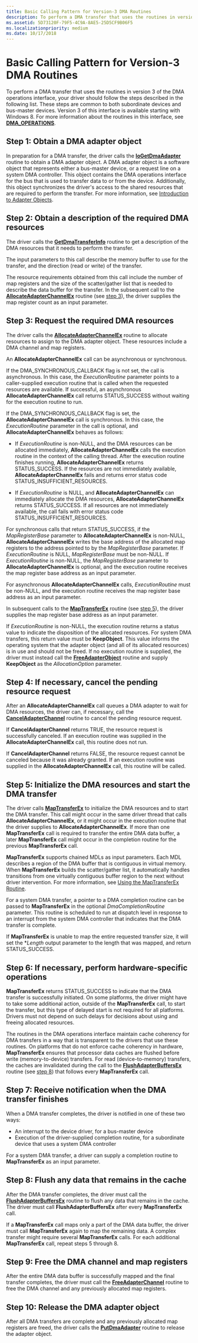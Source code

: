 ```yaml
---
title: Basic Calling Pattern for Version-3 DMA Routines
description: To perform a DMA transfer that uses the routines in version 3 of the DMA operations interface, your driver should follow the steps described in the following list.
ms.assetid: 5D73120F-79F5-4C9A-8AE5-25D5CF9B06F5
ms.localizationpriority: medium
ms.date: 10/17/2018
---
```


# Basic Calling Pattern for Version-3 DMA Routines


To perform a DMA transfer that uses the routines in version 3 of the DMA operations interface, your driver should follow the steps described in the following list. These steps are common to both subordinate devices and bus-master devices. Version 3 of this interface is available starting with Windows 8. For more information about the routines in this interface, see [**DMA\_OPERATIONS**](https://docs.microsoft.com/windows-hardware/drivers/ddi/wdm/ns-wdm-_dma_operations).

## Step 1: Obtain a DMA adapter object


In preparation for a DMA transfer, the driver calls the [**IoGetDmaAdapter**](https://docs.microsoft.com/windows-hardware/drivers/ddi/wdm/nf-wdm-iogetdmaadapter) routine to obtain a DMA adapter object. A DMA adapter object is a software object that represents either a bus-master device, or a request line on a system DMA controller. This object contains the DMA operations interface for the bus that is used to transfer data to or from the device. Additionally, this object synchronizes the driver's access to the shared resources that are required to perform the transfer. For more information, see [Introduction to Adapter Objects](introduction-to-adapter-objects.md).

## Step 2: Obtain a description of the required DMA resources


The driver calls the [**GetDmaTransferInfo**](https://docs.microsoft.com/windows-hardware/drivers/ddi/wdm/nc-wdm-pget_dma_transfer_info) routine to get a description of the DMA resources that it needs to perform the transfer.

The input parameters to this call describe the memory buffer to use for the transfer, and the direction (read or write) of the transfer.

The resource requirements obtained from this call include the number of map registers and the size of the scatter/gather list that is needed to describe the data buffer for the transfer. In the subsequent call to the [**AllocateAdapterChannelEx**](https://docs.microsoft.com/windows-hardware/drivers/ddi/wdm/nc-wdm-pallocate_adapter_channel_ex) routine (see [step 3](#step-3-request-the-required-dma-resources)), the driver supplies the map register count as an input parameter.

## Step 3: Request the required DMA resources


The driver calls the [**AllocateAdapterChannelEx**](https://docs.microsoft.com/windows-hardware/drivers/ddi/wdm/nc-wdm-pallocate_adapter_channel_ex) routine to allocate resources to assign to the DMA adapter object. These resources include a DMA channel and map registers.

An **AllocateAdapterChannelEx** call can be asynchronous or synchronous.

If the DMA\_SYNCHRONOUS\_CALLBACK flag is not set, the call is asynchronous. In this case, the *ExecutionRoutine* parameter points to a caller-supplied execution routine that is called when the requested resources are available. If successful, an asynchronous **AllocateAdapterChannelEx** call returns STATUS\_SUCCESS without waiting for the execution routine to run.

If the DMA\_SYNCHRONOUS\_CALLBACK flag is set, the **AllocateAdapterChannelEx** call is synchronous. In this case, the *ExecutionRoutine* parameter in the call is optional, and **AllocateAdapterChannelEx** behaves as follows:

-   If *ExecutionRoutine* is non-NULL, and the DMA resources can be allocated immediately, **AllocateAdapterChannelEx** calls the execution routine in the context of the calling thread. After the execution routine finishes running, **AllocateAdapterChannelEx** returns STATUS\_SUCCESS. If the resources are not immediately available, **AllocateAdapterChannelEx** fails and returns error status code STATUS\_INSUFFICIENT\_RESOURCES.

-   If *ExecutionRoutine* is NULL, and **AllocateAdapterChannelEx** can immediately allocate the DMA resources, **AllocateAdapterChannelEx** returns STATUS\_SUCCESS. If all resources are not immediately available, the call fails with error status code STATUS\_INSUFFICIENT\_RESOURCES.

For synchronous calls that return STATUS\_SUCCESS, if the *MapRegisterBase* parameter to **AllocateAdapterChannelEx** is non-NULL, **AllocateAdapterChannelEx** writes the base address of the allocated map registers to the address pointed to by the *MapRegisterBase* parameter. If *ExecutionRoutine* is NULL, *MapRegisterBase* must be non-NULL. If *ExecutionRoutine* is non-NULL, the *MapRegisterBase* parameter to **AllocateAdapterChannelEx** is optional, and the execution routine receives the map register base address as an input parameter.

For asynchronous **AllocateAdapterChannelEx** calls, *ExecutionRoutine* must be non-NULL, and the execution routine receives the map register base address as an input parameter.

In subsequent calls to the [**MapTransferEx**](https://docs.microsoft.com/windows-hardware/drivers/ddi/wdm/nc-wdm-pmap_transfer_ex) routine (see [step 5](#step-5-initialize-the-dma-resources-and-start-the-dma-transfer)), the driver supplies the map register base address as an input parameter.

If *ExecutionRoutine* is non-NULL, the execution routine returns a status value to indicate the disposition of the allocated resources. For system DMA transfers, this return value must be **KeepObject**. This value informs the operating system that the adapter object (and all of its allocated resources) is in use and should not be freed. If no execution routine is supplied, the driver must instead call the [**FreeAdapterObject**](https://docs.microsoft.com/windows-hardware/drivers/ddi/wdm/nc-wdm-pfree_adapter_object) routine and supply **KeepObject** as the *AllocationOption* parameter.

## Step 4: If necessary, cancel the pending resource request


After an **AllocateAdapterChannelEx** call queues a DMA adapter to wait for DMA resources, the driver can, if necessary, call the [**CancelAdapterChannel**](https://docs.microsoft.com/windows-hardware/drivers/ddi/wdm/nc-wdm-pcancel_adapter_channel) routine to cancel the pending resource request.

If **CancelAdapterChannel** returns TRUE, the resource request is successfully canceled. If an execution routine was supplied in the **AllocateAdapterChannelEx** call, this routine does not run.

If **CancelAdapterChannel** returns FALSE, the resource request cannot be canceled because it was already granted. If an execution routine was supplied in the **AllocateAdapterChannelEx** call, this routine will be called.

## Step 5: Initialize the DMA resources and start the DMA transfer


The driver calls [**MapTransferEx**](https://docs.microsoft.com/windows-hardware/drivers/ddi/wdm/nc-wdm-pmap_transfer_ex) to initialize the DMA resources and to start the DMA transfer. This call might occur in the same driver thread that calls **AllocateAdapterChannelEx**, or it might occur in the execution routine that the driver supplies to **AllocateAdapterChannelEx**. If more than one **MapTransferEx** call is required to transfer the entire DMA data buffer, a later **MapTransferEx** call might occur in the completion routine for the previous **MapTransferEx** call.

**MapTransferEx** supports chained MDLs as input parameters. Each MDL describes a region of the DMA buffer that is contiguous in virtual memory. When **MapTransferEx** builds the scatter/gather list, it automatically handles transitions from one virtually contiguous buffer region to the next without driver intervention. For more information, see [Using the MapTransferEx Routine](using-the-maptransferex-routine.md).

For a system DMA transfer, a pointer to a DMA completion routine can be passed to **MapTransferEx** in the optional *DmaCompletionRoutine* parameter. This routine is scheduled to run at dispatch level in response to an interrupt from the system DMA controller that indicates that the DMA transfer is complete.

If **MapTransferEx** is unable to map the entire requested transfer size, it will set the \**Length* output parameter to the length that was mapped, and return STATUS\_SUCCESS.

## Step 6: If necessary, perform hardware-specific operations


**MapTransferEx** returns STATUS\_SUCCESS to indicate that the DMA transfer is successfully initiated. On some platforms, the driver might have to take some additional action, outside of the **MapTransferEx** call, to start the transfer, but this type of delayed start is not required for all platforms. Drivers must not depend on such delays for decisions about using and freeing allocated resources.

The routines in the DMA operations interface maintain cache coherency for DMA transfers in a way that is transparent to the drivers that use these routines. On platforms that do not enforce cache coherency in hardware, **MapTransferEx** ensures that processor data caches are flushed before write (memory-to-device) transfers. For read (device-to-memory) transfers, the caches are invalidated during the call to the [**FlushAdapterBuffersEx**](https://docs.microsoft.com/windows-hardware/drivers/ddi/wdm/nc-wdm-pflush_adapter_buffers_ex) routine (see [step 8](#step-8-flush-any-data-that-remains-in-the-cache)) that follows every **MapTransferEx** call.

## Step 7: Receive notification when the DMA transfer finishes


When a DMA transfer completes, the driver is notified in one of these two ways:

-   An interrupt to the device driver, for a bus-master device
-   Execution of the driver-supplied completion routine, for a subordinate device that uses a system DMA controller

For a system DMA transfer, a driver can supply a completion routine to **MapTransferEx** as an input parameter.
## Step 8: Flush any data that remains in the cache


After the DMA transfer completes, the driver must call the [**FlushAdapterBuffersEx**](https://docs.microsoft.com/windows-hardware/drivers/ddi/wdm/nc-wdm-pflush_adapter_buffers_ex) routine to flush any data that remains in the cache. The driver must call **FlushAdapterBuffersEx** after every **MapTransferEx** call.

If a **MapTransferEx** call maps only a part of the DMA data buffer, the driver must call **MapTransferEx** again to map the remaining data. A complex transfer might require several **MapTransferEx** calls. For each additional **MapTransferEx** call, repeat steps 5 through 8.

## Step 9: Free the DMA channel and map registers


After the entire DMA data buffer is successfully mapped and the final transfer completes, the driver must call the [**FreeAdapterChannel**](https://docs.microsoft.com/windows-hardware/drivers/kernel/mmcreatemdl) routine to free the DMA channel and any previously allocated map registers.

## Step 10: Release the DMA adapter object


After all DMA transfers are complete and any previously allocated map registers are freed, the driver calls the [**PutDmaAdapter**](https://docs.microsoft.com/windows-hardware/drivers/ddi/wdm/nc-wdm-pput_dma_adapter) routine to release the adapter object.

 

 




